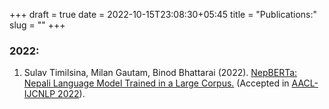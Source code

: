 +++ 
draft = true
date = 2022-10-15T23:08:30+05:45
title = "Publications:"
slug = "" 
+++


### 2022:

1. Sulav Timilsina, Milan Gautam, Binod Bhattarai (2022). [NepBERTa: Nepali Language Model Trained in a Large Corpus.](https://nepberta.github.io) (Accepted in [AACL-IJCNLP 2022](https://www.aacl2022.org)).